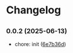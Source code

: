 # Changelog

## <small>0.0.2 (2025-06-13)</small>

* chore: init ([6e7b36d](https://github.com/czabaj/kubernetes-resource-units/commit/6e7b36d))
